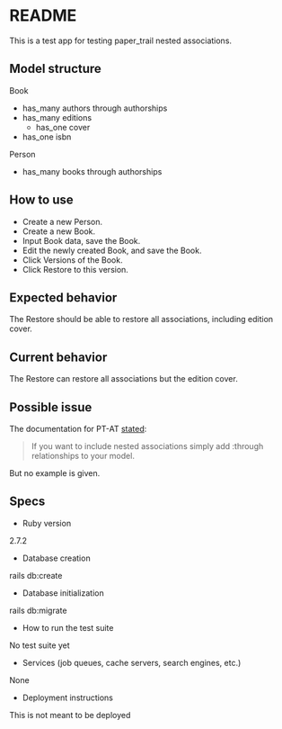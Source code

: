 # README

This is a test app for testing paper_trail nested associations.

## Model structure

Book

- has_many authors through authorships
- has_many editions 
  - has_one cover
- has_one isbn

Person

- has_many books through authorships

## How to use

- Create a new Person.
- Create a new Book.
- Input Book data, save the Book.
- Edit the newly created Book, and save the Book.
- Click Versions of the Book.
- Click Restore to this version.

## Expected behavior

The Restore should be able to restore all associations, including edition cover.

## Current behavior

The Restore can restore all associations but the edition cover.

## Possible issue

The documentation for PT-AT [stated](https://github.com/westonganger/paper_trail-association_tracking#limitations):

> If you want to include nested associations simply add :through relationships to your model.

But no example is given.

## Specs

* Ruby version

2.7.2

* Database creation

rails db:create

* Database initialization

rails db:migrate

* How to run the test suite

No test suite yet

* Services (job queues, cache servers, search engines, etc.)

None

* Deployment instructions

This is not meant to be deployed
